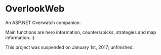# OverlookWeb
An ASP.NET Overwatch companion.

Main functions are hero information, counters/picks, strategies and map information.
:)


This project was suspended on January 1st, 2017; unfinished.

